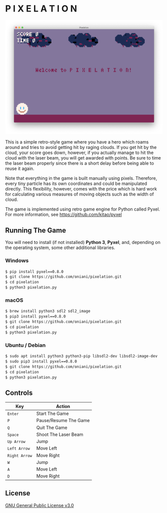 # P I X E L A T I O N

![Pixelation](images/pixelation.png)

This is a simple retro-style game where you have a hero which roams around
and tries to avoid getting hit by raging clouds. If you get hit by the cloud,
your score goes down, however, if you actually manage to hit the cloud
with the laser beam, you will get awarded with points. Be sure to time the laser
beam properly since there is a short delay before being able to reuse it again.

Note that everything in the game is built manually using pixels. Therefore,
every tiny particle has its own coordinates and could be manipulated directly.
This flexibility, however, comes with the price which is hard work for calculating
various measures of moving objects such as the width of cloud.

The game is implemented using retro game engine for Python called Pyxel.
For more information, see https://github.com/kitao/pyxel

## Running The Game

You will need to install (if not installed) **Python 3**, **Pyxel**, and, depending
on the operating system, some other additional libraries.

### Windows

```sh
$ pip install pyxel==0.8.0
$ git clone https://github.com/oniani/pixelation.git
$ cd pixelation
$ python3 pixelation.py
```

### macOS

```sh
$ brew install python3 sdl2 sdl2_image
$ pip3 install pyxel==0.8.0
$ git clone https://github.com/oniani/pixelation.git
$ cd pixelation
$ python3 pixelation.py
```

### Ubuntu / Debian

```sh
$ sudo apt install python3 python3-pip libsdl2-dev libsdl2-image-dev
$ sudo pip3 install pyxel==0.8.0
$ git clone https://github.com/oniani/pixelation.git
$ cd pixelation
$ python3 pixelation.py
```

## Controls

| Key           | Action                |
| ------------- | --------------------- |
| `Enter`       | Start The Game        |
| `P`           | Pause/Resume The Game |
| `Q`           | Quit The Game         |
| `Space`       | Shoot The Laser Beam  |
| `Up Arrow`    | Jump                  |
| `Left Arrow`  | Move Left             |
| `Right Arrow` | Move Right            |
| `W`           | Jump                  |
| `A`           | Move Left             |
| `D`           | Move Right            |

## License

[GNU General Public License v3.0](LICENSE)
